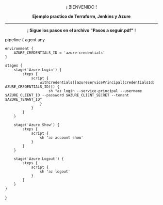 <p align="center">¡ BIENVENIDO !</p>
<p align="center"><b>Ejemplo practico de Terraform, Jenkins y Azure</b></p>
<hr>
<p align="center"><b>¡ Sigue los pasos en el archivo "Pasos a seguir.pdf" !</b></p>

pipeline {
    agent any
    
    environment {
        AZURE_CREDENTIALS_ID = 'azure-credentials'
    }
    
    stages {
        stage('Azure Login') {
            steps {
                script {
                    withCredentials([azureServicePrincipal(credentialsId: AZURE_CREDENTIALS_ID)]) {
                        sh "az login --service-principal --username $AZURE_CLIENT_ID --password $AZURE_CLIENT_SECRET --tenant $AZURE_TENANT_ID"
                    }
                }
            }
        }
        
        stage('Azure Show') {
            steps {
                script {
                    sh 'az account show'
                }
            }
        }
        
        stage('Azure Logout') {
            steps {
                script {
                    sh 'az logout'
                }
            }
        }
    }
}


